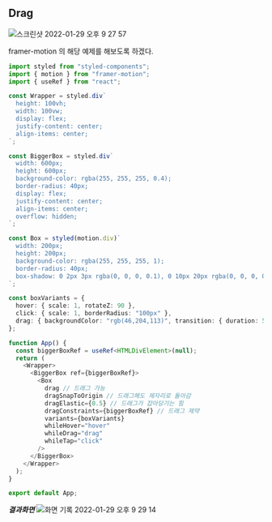 ## Drag
![스크린샷 2022-01-29 오후 9 27 57](https://user-images.githubusercontent.com/62709718/151661012-7379db76-7af3-4fd6-ad23-543358870aaa.png)

framer-motion 의 해당 예제를 해보도록 하겠다.

```typescript
import styled from "styled-components";
import { motion } from "framer-motion";
import { useRef } from "react";

const Wrapper = styled.div`
  height: 100vh;
  width: 100vw;
  display: flex;
  justify-content: center;
  align-items: center;
`;

const BiggerBox = styled.div`
  width: 600px;
  height: 600px;
  background-color: rgba(255, 255, 255, 0.4);
  border-radius: 40px;
  display: flex;
  justify-content: center;
  align-items: center;
  overflow: hidden;
`;

const Box = styled(motion.div)`
  width: 200px;
  height: 200px;
  background-color: rgba(255, 255, 255, 1);
  border-radius: 40px;
  box-shadow: 0 2px 3px rgba(0, 0, 0, 0.1), 0 10px 20px rgba(0, 0, 0, 0.06);
`;

const boxVariants = {
  hover: { scale: 1, rotateZ: 90 },
  click: { scale: 1, borderRadius: "100px" },
  drag: { backgroundColor: "rgb(46,204,113)", transition: { duration: 5 } },
};

function App() {
  const biggerBoxRef = useRef<HTMLDivElement>(null);
  return (
    <Wrapper>
      <BiggerBox ref={biggerBoxRef}>
        <Box
          drag // 드래그 가능
          dragSnapToOrigin // 드래그해도 제자리로 돌아감
          dragElastic={0.5} // 드래그가 잡아당기는 힘
          dragConstraints={biggerBoxRef} // 드래그 제약
          variants={boxVariants}
          whileHover="hover"
          whileDrag="drag"
          whileTap="click"
        />
      </BiggerBox>
    </Wrapper>
  );
}

export default App;
```

***결과화면***
![화면 기록 2022-01-29 오후 9 29 14](https://user-images.githubusercontent.com/62709718/151661085-97c71213-1ede-4a13-8561-a6636111ddf7.gif)


